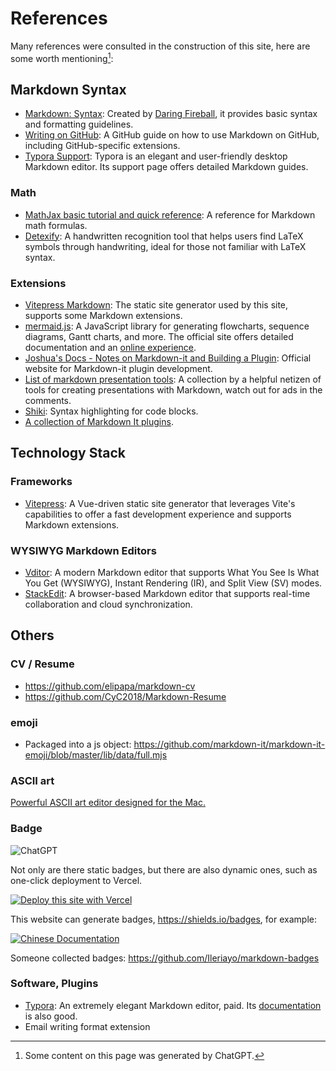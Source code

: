 # References

Many references were consulted in the construction of this site, here are some worth mentioning[^1]:

## Markdown Syntax

- [Markdown: Syntax](https://daringfireball.net/projects/markdown/syntax): Created by [Daring Fireball](http://daringfireball.net/), it provides basic syntax and formatting guidelines.
- [Writing on GitHub](https://docs.github.com/en/get-started/writing-on-github): A GitHub guide on how to use Markdown on GitHub, including GitHub-specific extensions.
- [Typora Support](https://support.typora.io/): Typora is an elegant and user-friendly desktop Markdown editor. Its support page offers detailed Markdown guides.

### Math

- [MathJax basic tutorial and quick reference](https://math.meta.stackexchange.com/questions/5020/mathjax-basic-tutorial-and-quick-reference): A reference for Markdown math formulas.
- [Detexify](http://detexify.kirelabs.org/classify.html): A handwritten recognition tool that helps users find LaTeX symbols through handwriting, ideal for those not familiar with LaTeX syntax.

### Extensions

- [Vitepress Markdown](https://vitepress.dev/guide/markdown): The static site generator used by this site, supports some Markdown extensions.
- [mermaid.js](https://mermaid.js.org/intro/): A JavaScript library for generating flowcharts, sequence diagrams, Gantt charts, and more. The official site offers detailed documentation and an [online experience](https://mermaid.live/).
- [Joshua's Docs - Notes on Markdown-it and Building a Plugin](https://docs.joshuatz.com/cheatsheets/node-and-npm/markdown-it/): Official website for Markdown-it plugin development.
- [List of markdown presentation tools](https://gist.github.com/johnloy/27dd124ad40e210e91c70dd1c24ac8c8): A collection by a helpful netizen of tools for creating presentations with Markdown, watch out for ads in the comments.
- [Shiki](https://shiki.style/languages): Syntax highlighting for code blocks.
- [A collection of Markdown It plugins](https://mdit-plugins.github.io/).

## Technology Stack

### Frameworks

- [Vitepress](https://vitepress.dev/guide/markdown): A Vue-driven static site generator that leverages Vite's capabilities to offer a fast development experience and supports Markdown extensions.

### WYSIWYG Markdown Editors

- [Vditor](https://github.com/Vanessa219/vditor): A modern Markdown editor that supports What You See Is What You Get (WYSIWYG), Instant Rendering (IR), and Split View (SV) modes.
- [StackEdit](https://stackedit.io/): A browser-based Markdown editor that supports real-time collaboration and cloud synchronization.

## Others

### CV / Resume

- https://github.com/elipapa/markdown-cv
- https://github.com/CyC2018/Markdown-Resume

### emoji

- Packaged into a js object: https://github.com/markdown-it/markdown-it-emoji/blob/master/lib/data/full.mjs

### ASCII art

[Powerful ASCII art editor designed for the Mac.](https://monodraw.helftone.com/)

### Badge

![ChatGPT](https://img.shields.io/badge/chatGPT-74aa9c?style=for-the-badge&logo=openai&logoColor=white)

Not only are there static badges, but there are also dynamic ones, such as one-click deployment to Vercel.

[![Deploy this site with Vercel](https://vercel.com/button)](https://vercel.com/import/project?template=https://github.com/gantrol/markdown-can-do)

This website can generate badges, https://shields.io/badges, for example:

[![Chinese Documentation](https://img.shields.io/badge/Chinese-Read%20Me-blue?style=for-the-badge)](/readme-zh.md)

Someone collected badges: https://github.com/Ileriayo/markdown-badges


### Software, Plugins

- [Typora](https://typora.io/): An extremely elegant Markdown editor, paid. Its [documentation](https://support.typora.io/) is also good.
- Email writing format extension

[^1]: Some content on this page was generated by ChatGPT.
